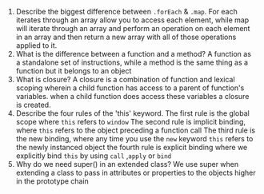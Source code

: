 1. Describe the biggest difference between `.forEach` & `.map`.
For each iterates through an array allow you to access each element,  while map will iterate through an array and perform an operation on each element in an array  and then return a new array with all of those operations applied to it.
2. What is the difference between a function and a method?
A  function as a standalone  set of instructions,  while a method  is the same thing as a function but it belongs to an object
3. What is closure?
A closure  is a combination  of function and lexical scoping  wherein  a child function  has access  to a parent of function's variables.  when a child function does access these variables  a closure is created.
4. Describe the four rules of the 'this' keyword.
The first rule is the global scope  where `this` refers to `window`
The second rule is implicit binding,  where `this` refers to the object preceding a function call
The third rule is the new binding,  where any time you use the `new` keyword `this` refers to the newly instanced object
 the fourth rule  is explicit binding  where we explicitly bind `this` by using `call` ,`apply` or `bind`
5. Why do we need super() in an extended class?
We use super when extending a class to pass in attributes or properties to the objects higher in the prototype chain